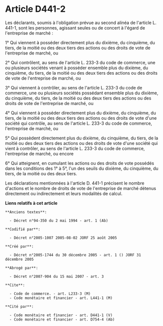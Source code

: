# Article D441-2

Les déclarants, soumis à l'obligation prévue au second alinéa de l'article L. 441-1, sont les personnes, agissant seules ou
de concert à l'égard de l'entreprise de marché :

1° Qui viennent à posséder directement plus du dixième, du cinquième, du tiers, de la moitié ou des deux tiers des actions ou
des droits de vote de l'entreprise de marché, ou

2° Qui contrôlent, au sens de l'article L. 233-3 du code de commerce, une ou plusieurs sociétés venant à posséder ensemble
plus du dixième, du cinquième, du tiers, de la moitié ou des deux tiers des actions ou des droits de vote de l'entreprise de
marché, ou

3° Qui viennent à contrôler, au sens de l'article L. 233-3 du code de commerce, une ou plusieurs sociétés possédant ensemble
plus du dixième, du cinquième, du tiers, de la moitié ou des deux tiers des actions ou des droits de vote de l'entreprise de
marché, ou

4° Qui viennent à posséder directement plus du dixième, du cinquième, du tiers, de la moitié ou des deux tiers des actions ou
des droits de vote d'une société qui contrôle, au sens de l'article L. 233-3 du code de commerce, l'entreprise de marché, ou

5° Qui possèdent directement plus du dixième, du cinquième, du tiers, de la moitié ou des deux tiers des actions ou des
droits de vote d'une société qui vient à contrôler, au sens de l'article L. 233-3 du code de commerce, l'entreprise de
marché, ou encore

6° Qui atteignent, en cumulant les actions ou des droits de vote possédés dans les conditions des 1° à 5°, l'un des seuils du
dixième, du cinquième, du tiers, de la moitié ou des deux tiers.

Les déclarations mentionnées à l'article D. 441-1 précisent le nombre d'actions et le nombre de droits de vote de
l'entreprise de marché détenus directement ou indirectement et leurs modalités de calcul.

**Liens relatifs à cet article**

	**Anciens textes**:

	  - Décret n°94-350 du 2 mai 1994 - art. 1 (Ab)

	**Codifié par**:

	  - Décret n°2005-1007 2005-08-02 JORF 25 août 2005

	**Créé par**:

	  - Décret n°2005-1744 du 30 décembre 2005 - art. 1 () JORF 31 décembre 2005

	**Abrogé par**:

	  - Décret n°2007-904 du 15 mai 2007 - art. 3

	**Cite**:

	  - Code de commerce. - art. L233-3 (M)
	  - Code monétaire et financier - art. L441-1 (M)

	**Cité par**:

	  - Code monétaire et financier - art. D441-1 (V)
	  - Code monétaire et financier - art. D754-4 (Ab)
